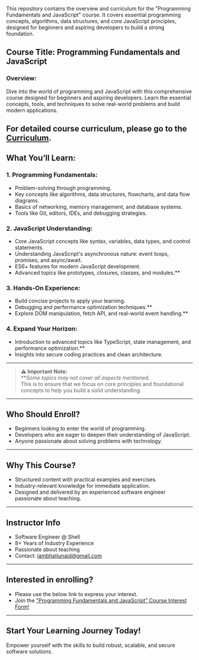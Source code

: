 This repository contains the overview and curriculum for the "Programming Fundamentals and JavaScript" course. It covers essential programming concepts, algorithms, data structures, and core JavaScript principles, designed for beginners and aspiring developers to build a strong foundation.

## Course Title: Programming Fundamentals and JavaScript

### Overview:
Dive into the world of programming and JavaScript with this comprehensive course designed for beginners and aspiring developers. Learn the essential concepts, tools, and techniques to solve real-world problems and build modern applications.

For detailed course curriculum, please go to the [Curriculum](./curriculum.md).
---

## What You’ll Learn:

### 1. Programming Fundamentals:
- Problem-solving through programming.
- Key concepts like algorithms, data structures, flowcharts, and data flow diagrams.
- Basics of networking, memory management, and database systems.
- Tools like Git, editors, IDEs, and debugging strategies.

### 2. JavaScript Understanding:
- Core JavaScript concepts like syntax, variables, data types, and control statements.
- Understanding JavaScript's asynchronous nature: event loops, promises, and async/await.
- ES6+ features for modern JavaScript development.
- Advanced topics like prototypes, closures, classes, and modules.**

### 3. Hands-On Experience:
- Build concise projects to apply your learning.
- Debugging and performance optimization techniques.**
- Explore DOM manipulation, fetch API, and real-world event handling.**

### 4. Expand Your Horizon:
- Introduction to advanced topics like TypeScript, state management, and performance optimization.**
- Insights into secure coding practices and clean architecture.

---

> **⚠️ Important Note:**  
> **_Some topics may not cover all aspects mentioned._  
> This is to ensure that we focus on core principles and foundational concepts to help you build a solid understanding.

---

## Who Should Enroll?
- Beginners looking to enter the world of programming.
- Developers who are eager to deepen their understanding of JavaScript.
- Anyone passionate about solving problems with technology.

---

## Why This Course?
- Structured content with practical examples and exercises.
- Industry-relevant knowledge for immediate application.
- Designed and delivered by an experienced software engineer passionate about teaching.

---

## Instructor Info
- Software Engineer @ Shell
- 8+ Years of Industry Experience
- Passionate about teaching
- Contact: iambhatjunaid@gmail.com

---

## Interested in enrolling?
- Please use the below link to express your interest.
- Join the ["Programming Fundamentals and JavaScript" Course Interest Form!](https://hy2iev7smre.typeform.com/to/Ln8UAZMB?utm_source=xxxxx)

---

## Start Your Learning Journey Today!
Empower yourself with the skills to build robust, scalable, and secure software solutions.

